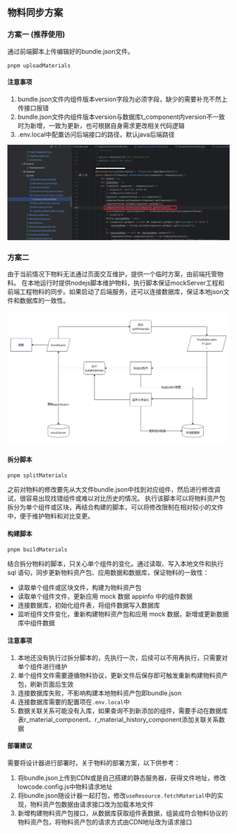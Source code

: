 ## 物料同步方案

### 方案一 (推荐使用)
通过前端脚本上传编辑好的bundle.json文件。
```shell
pnpm uploadMaterials
```

#### 注意事项
1. bundle.json文件内组件版本version字段为必须字段，缺少的需要补充不然上传接口报错
2. bundle.json文件内组件版本version与数据库t_component内version不一致时为新增，一致为更新，也可根据自身需求更改相关代码逻辑
3. .env.local中配置访问后端接口的路径，默认java后端路径

![注意事项图](./imgs/component_create_code.png '注意事项图')

### 方案二
由于当前情况下物料无法通过页面交互维护，提供一个临时方案，由前端托管物料。
在本地运行时提供nodejs脚本维护物料，执行脚本保证mockServer工程和前端工程物料的同步。如果启动了后端服务，还可以连接数据库，保证本地json文件和数据库的一致性。

![物料同步数据流转图](./imgs/synchronize-materials.png '物料同步数据流转图')
#### 拆分脚本

```shell
pnpm splitMaterials
```

之前对物料的修改要先从大文件bundle.json中找到对应组件，然后进行修改调试，很容易出现找错组件或难以对比历史的情况。
执行该脚本可以将物料资产包拆分为单个组件或区块，再结合构建的脚本，可以将修改限制在相对较小的文件中，便于维护物料和对比变更。

#### 构建脚本

```shell
pnpm buildMaterials
```

结合拆分物料的脚本，只关心单个组件的变化。通过读取、写入本地文件和执行 sql 语句，同步更新物料资产包、应用数据和数据库，保证物料的一致性：

- 读取单个组件或区块文件，构建为物料资产包
- 读取单个组件文件，更新应用 mock 数据 appinfo 中的组件数据
- 连接数据库，初始化组件表，将组件数据写入数据库
- 监听组件文件变化，重新构建物料资产包和应用 mock 数据，新增或更新数据库中组件数据

#### 注意事项

1. 本地还没有执行过拆分脚本的，先执行一次，后续可以不用再执行，只需要对单个组件进行维护
2. 单个组件文件需要遵循物料协议，更新文件后保存即可触发重新构建物料资产包，刷新页面后生效
3. 连接数据库失败，不影响构建本地物料资产包即bundle.json
4. 连接数据库需要的配置项在`.env.local`中
5. 数据关联关系可能没有入库，如果查询不到新添加的组件，需要手动在数据库表r_material_component、r_material_history_component添加关联关系数据

#### 部署建议

需要将设计器进行部署时，关于物料的部署方案，以下供参考：

1. 将bundle.json上传到CDN或是自己搭建的静态服务器，获得文件地址，修改lowcode.config.js中物料请求地址
2. 将bundle.json随设计器一起打包，修改`useResource.fetchMaterial`中的实现，物料资产包数据由请求接口改为加载本地文件
3. 新增构建物料资产包接口，从数据库获取组件表数据，组装成符合物料协议的物料资产包，将物料资产包的请求方式由CDN地址改为请求接口